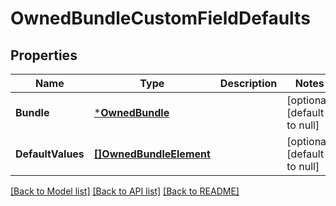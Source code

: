 # OwnedBundleCustomFieldDefaults

## Properties
Name | Type | Description | Notes
------------ | ------------- | ------------- | -------------
**Bundle** | [***OwnedBundle**](OwnedBundle.md) |  | [optional] [default to null]
**DefaultValues** | [**[]OwnedBundleElement**](OwnedBundleElement.md) |  | [optional] [default to null]

[[Back to Model list]](../README.md#documentation-for-models) [[Back to API list]](../README.md#documentation-for-api-endpoints) [[Back to README]](../README.md)

